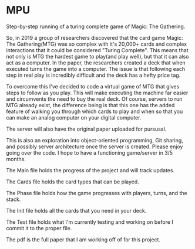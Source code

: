 # MPU
Step-by-step running of a turing complete game of Magic: The Gathering.

So, in 2019 a group of researchers discovered that the card game Magic: The Gathering(MTG) was so complex with it's 20,000+ cards and complex interactions that it could be considered "Turing Complete". This means that not only is MTG the hardest game to play(and play well), but that it can also act as a computer. In the paper, the researchers created a deck that when executed turns the game into a computer. The issue is that following each step in real play is incredibly difficult and the deck has a hefty price tag. 

To overcome this I've decided to code a virtual game of MTG that gives steps to follow as you play. This will make executing the machine far easier and circumvents the need to buy the real deck. Of course, servers to run MTG already exist, the difference being is that this one has the added feature of walking you through which cards to play and when so that you can make an analog computer on your digital computer. 

The server will also have the original paper uploaded for pursusal. 

This is also an exploration into object-oriented programming, Git sharing, and possibly server architecture once the server is created. Please enjoy going over the code. I hope to have a functioning game/server in 3/5 months. 

The Main file holds the progress of the project and will track updates.

The Cards file holds the card types that can be played.

The Phase file holds how the game progresses with players, turns, and the stack.

The Init file holds all the cards that you need in your deck.

The Test file holds what I'm currently testing and working on before I commit it to the proper file.

The pdf is the full paper that I am working off of for this project.
